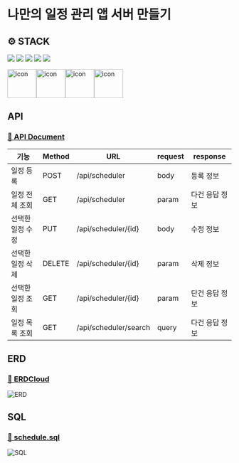 # 나만의 일정 관리 앱 서버 만들기

## ⚙ STACK
![](https://img.shields.io/badge/SpringBoot-6db33f?style=flat-square&logo=springboot&logoColor=white)
![](https://img.shields.io/badge/Gradle-02303a?style=flat-square&logo=gradle&logoColor=white)
![](https://img.shields.io/badge/IntelliJ-000000?style=flat-square&logo=intellijidea&logoColor=white)
![](https://img.shields.io/badge/Postman-ff6c37?style=flat-square&logo=postman&logoColor=white)
![](https://img.shields.io/badge/Git-f05032?style=flat-square&logo=git&logoColor=white)

<div style="display: flex; align-items: flex-start;">
<img src="https://techstack-generator.vercel.app/java-icon.svg" alt="icon" width="65" height="65" />
<img src="https://techstack-generator.vercel.app/mysql-icon.svg" alt="icon" width="65" height="65" />
<img src="https://techstack-generator.vercel.app/github-icon.svg" alt="icon" width="65" height="65" />
<img src="https://techstack-generator.vercel.app/restapi-icon.svg" alt="icon" width="65" height="65" />
</div>

## API
### [🔗 API Document](https://documenter.getpostman.com/view/37564576/2sA3s6EpJd)

| 기능        | Method | URL                    | request | response       |
|-----------|--------|------------------------|---------|----------------|
| 일정 등록     | POST   | /api/scheduler         | body    | 등록 정보      |
| 일정 전체 조회  | GET    | /api/scheduler         | param   | 다건 응답 정보 |
| 선택한 일정 수정 | PUT    | /api/scheduler/{id}    | body    | 수정 정보      |
| 선택한 일정 삭제 | DELETE | /api/scheduler/{id}    | param   | 삭제 정보      |
| 선택한 일정 조회 | GET    | /api/scheduler/{id}    | param   | 단건 응답 정보 |
| 일정 목록 조회  | GET    | /api/scheduler/search  | query   | 다건 응답 정보 |


## ERD
### [🔗 ERDCloud](https://www.erdcloud.com/d/bKfi5Aojohi64giyD) <br/>
![ERD](https://img1.daumcdn.net/thumb/R1280x0/?scode=mtistory2&fname=https%3A%2F%2Fblog.kakaocdn.net%2Fdn%2FbQAN84%2FbtsI3NiTenM%2FwbxUKQrW4dq3dExzVD6w1k%2Fimg.png)

## SQL
### [🔗 schedule.sql](https://github.com/everydayspring/spring-scheduler/blob/main/schedule.sql) <br/>
![SQL](https://img1.daumcdn.net/thumb/R1280x0/?scode=mtistory2&fname=https%3A%2F%2Fblog.kakaocdn.net%2Fdn%2F0VvWI%2FbtsI4y6ft8u%2Fh8kl4lnkkYKkoQwG3GYdyK%2Fimg.png)

